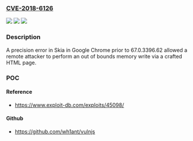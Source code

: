 ### [CVE-2018-6126](https://cve.mitre.org/cgi-bin/cvename.cgi?name=CVE-2018-6126)
![](https://img.shields.io/static/v1?label=Product&message=Chrome&color=blue)
![](https://img.shields.io/static/v1?label=Version&message=%3C%2067.0.3396.62%20&color=brighgreen)
![](https://img.shields.io/static/v1?label=Vulnerability&message=Heap%20buffer%20overflow&color=brighgreen)

### Description

A precision error in Skia in Google Chrome prior to 67.0.3396.62 allowed a remote attacker to perform an out of bounds memory write via a crafted HTML page.

### POC

#### Reference
- https://www.exploit-db.com/exploits/45098/

#### Github
- https://github.com/wh1ant/vulnjs

